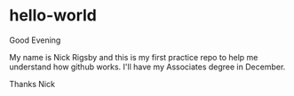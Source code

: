 # hello-world

Good Evening

My name is Nick Rigsby and this is my first practice repo to help me understand how github works.
I'll have my Associates degree in December.

Thanks
Nick
